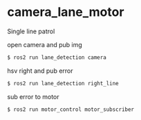 # camera_lane_motor
Single line patrol

open camera and pub img
```bash
$ ros2 run lane_detection camera
```

hsv right and pub error
```bash
$ ros2 run lane_detection right_line
```


sub error to motor
```bash
$ ros2 run motor_control motor_subscriber
```
